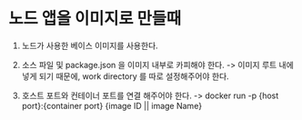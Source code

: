 # 노드 앱을 이미지로 만들때
1. 노드가 사용한 베이스 이미지를 사용한다.

2. 소스 파일 및 package.json 을 이미지 내부로 카피해야 한다.
   -> 이미지 루트 내에 넣게 되기 때문에, work directory 를 따로 설정해주어야 한다.

3. 호스트 포트와 컨테이너 포트를 연결 해주어야 한다.
   -> docker run -p {host port}:{container port} {image ID || image Name}

